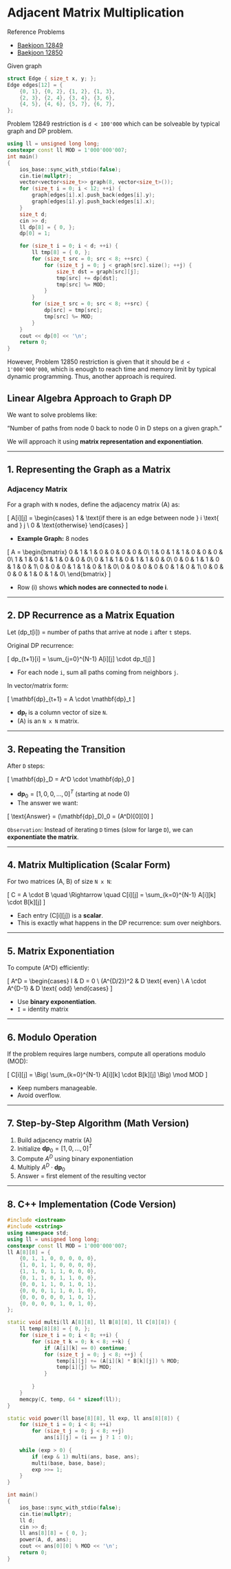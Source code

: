 # Adjacent Matrix Multiplication 

Reference Problems 

- [Baekjoon 12849](https://www.acmicpc.net/problem/12849)
- [Baekjoon 12850](https://www.acmicpc.net/problem/12850)

Given graph 

```cpp 
struct Edge { size_t x, y; };
Edge edges[12] = {
    {0, 1}, {0, 2}, {1, 2}, {1, 3}, 
    {2, 3}, {2, 4}, {3, 4}, {3, 6}, 
    {4, 5}, {4, 6}, {5, 7}, {6, 7}, 
}; 
```

Problem 12849 restriction is `d < 100'000` which can be solveable by 
typical graph and DP problem. 

```cpp
using ll = unsigned long long; 
constexpr const ll MOD = 1'000'000'007;
int main()
{
    ios_base::sync_with_stdio(false); 
    cin.tie(nullptr); 
    vector<vector<size_t>> graph(8, vector<size_t>());
    for (size_t i = 0; i < 12; ++i) {
        graph[edges[i].x].push_back(edges[i].y);
        graph[edges[i].y].push_back(edges[i].x);
    }
    size_t d;
    cin >> d; 
    ll dp[8] = { 0, }; 
    dp[0] = 1; 

    for (size_t i = 0; i < d; ++i) {
        ll tmp[8] = { 0, }; 
        for (size_t src = 0; src < 8; ++src) {
            for (size_t j = 0; j < graph[src].size(); ++j) {
                size_t dst = graph[src][j];
                tmp[src] += dp[dst];
                tmp[src] %= MOD;
            }
        }
        for (size_t src = 0; src < 8; ++src) {
            dp[src] = tmp[src];
            tmp[src] %= MOD;
        }
    } 
    cout << dp[0] << '\n'; 
    return 0; 
}
```

However, Problem 12850 restriction is given that it should be 
`d < 1'000'000'000`, which is enough to reach time and memory limit 
by typical dynamic programming. Thus, another approach is required. 

## **Linear Algebra Approach to Graph DP**

We want to solve problems like:

“Number of paths from node 0 back to node 0 in D steps on a given graph.”

We will approach it using **matrix representation and exponentiation**.

---

## **1. Representing the Graph as a Matrix**

### **Adjacency Matrix**

For a graph with `N` nodes, define the adjacency matrix (A) as:

\[
A[i][j] =
\begin{cases}
1 & \text{if there is an edge between node } i \text{ and } j \\
0 & \text{otherwise}
\end{cases}
\]

* **Example Graph:** 8 nodes

\[
A =
\begin{bmatrix}
0 & 1 & 1 & 0 & 0 & 0 & 0 & 0\\
1 & 0 & 1 & 1 & 0 & 0 & 0 & 0\\
1 & 1 & 0 & 1 & 1 & 0 & 0 & 0\\
0 & 1 & 1 & 0 & 1 & 1 & 0 & 0\\
0 & 0 & 1 & 1 & 0 & 1 & 0 & 1\\
0 & 0 & 0 & 1 & 1 & 0 & 1 & 0\\
0 & 0 & 0 & 0 & 0 & 1 & 0 & 1\\
0 & 0 & 0 & 0 & 1 & 0 & 1 & 0\\
\end{bmatrix}
\]

* Row (i) shows **which nodes are connected to node i**.

---

## **2. DP Recurrence as a Matrix Equation**

Let (dp_t[i]) = number of paths that arrive at node `i` after `t` steps.

Original DP recurrence:

\[
dp_{t+1}[i] = \sum_{j=0}^{N-1} A[i][j] \cdot dp_t[j]
\]

* For each node `i`, sum all paths coming from neighbors `j`.

In vector/matrix form:

\[
\mathbf{dp}_{t+1} = A \cdot \mathbf{dp}_t
\]

* $\mathbf{dp}_t$ is a column vector of size `N`.
* (A) is an `N x N` matrix.

---

## **3. Repeating the Transition**

After `D` steps:

\[
\mathbf{dp}_D = A^D \cdot \mathbf{dp}_0
\]

* $\mathbf{dp}_0 = [1, 0, 0, \dots, 0]^T$ (starting at node 0)
* The answer we want:

\[
\text{Answer} = (\mathbf{dp}_D)_0 = (A^D)[0][0]
\]

`Observation`: Instead of iterating `D` times (slow for large `D`), 
we can **exponentiate the matrix**.

---

## **4. Matrix Multiplication (Scalar Form)**

For two matrices (A, B) of size `N x N`:

\[
C = A \cdot B \quad \Rightarrow \quad C[i][j] = \sum_{k=0}^{N-1} A[i][k] \cdot B[k][j]
\]

* Each entry (C[i][j]) is a **scalar**.
* This is exactly what happens in the DP recurrence: sum over neighbors.

---

## **5. Matrix Exponentiation**

To compute (A^D) efficiently:

\[
A^D =
\begin{cases}
I & D = 0 \\
(A^{D/2})^2 & D \text{ even} \\
A \cdot A^{D-1} & D \text{ odd}
\end{cases}
\]

* Use **binary exponentiation**.
* `I` = identity matrix

---

## **6. Modulo Operation**

If the problem requires large numbers, compute all operations modulo (MOD):

\[
C[i][j] = \Big( \sum_{k=0}^{N-1} A[i][k] \cdot B[k][j] \Big) \mod MOD
\]

* Keep numbers manageable.
* Avoid overflow.

---

## **7. Step-by-Step Algorithm (Math Version)**

1. Build adjacency matrix (A)
2. Initialize $\mathbf{dp}_0 = [1,0,\dots,0]^T$
3. Compute $A^D$ using binary exponentiation
4. Multiply $A^D \cdot \mathbf{dp}_0$
5. Answer = first element of the resulting vector

---

## **8. C++ Implementation (Code Version)**

```cpp
#include <iostream>
#include <cstring>
using namespace std; 
using ll = unsigned long long;
constexpr const ll MOD = 1'000'000'007;
ll A[8][8] = {
    {0, 1, 1, 0, 0, 0, 0, 0},
    {1, 0, 1, 1, 0, 0, 0, 0},
    {1, 1, 0, 1, 1, 0, 0, 0},
    {0, 1, 1, 0, 1, 1, 0, 0},
    {0, 0, 1, 1, 0, 1, 0, 1},
    {0, 0, 0, 1, 1, 0, 1, 0},
    {0, 0, 0, 0, 0, 1, 0, 1},
    {0, 0, 0, 0, 1, 0, 1, 0}, 
}; 

static void multi(ll A[8][8], ll B[8][8], ll C[8][8]) {
    ll temp[8][8] = { 0, };
    for (size_t i = 0; i < 8; ++i) {
        for (size_t k = 0; k < 8; ++k) {
            if (A[i][k] == 0) continue; 
            for (size_t j = 0; j < 8; ++j) {
                temp[i][j] += (A[i][k] * B[k][j]) % MOD; 
                temp[i][j] %= MOD; 
            }
            
        }
    }
    memcpy(C, temp, 64 * sizeof(ll));
}

static void power(ll base[8][8], ll exp, ll ans[8][8]) {
    for (size_t i = 0; i < 8; ++i) 
        for (size_t j = 0; j < 8; ++j) 
            ans[i][j] = (i == j ? 1 : 0); 
    
    while (exp > 0) {
        if (exp & 1) multi(ans, base, ans); 
        multi(base, base, base); 
        exp >>= 1; 
    }
}

int main()
{
    ios_base::sync_with_stdio(false); 
    cin.tie(nullptr); 
    ll d;
    cin >> d; 
    ll ans[8][8] = { 0, };
    power(A, d, ans); 
    cout << ans[0][0] % MOD << '\n'; 
    return 0; 
}
```
